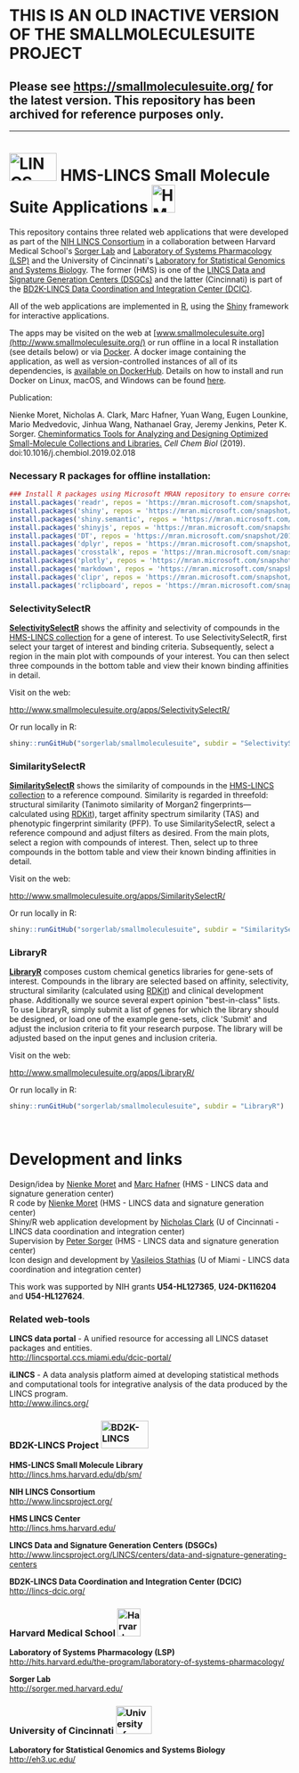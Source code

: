 # THIS IS AN OLD INACTIVE VERSION OF THE SMALLMOLECULESUITE PROJECT
## Please see https://smallmoleculesuite.org/ for the latest version. This repository has been archived for reference purposes only.


-----

# <img src="SelectivitySelectR/www/dcic.png" height = "50" width= "85" alt="LINCS DCIC"> HMS-LINCS Small Molecule Suite Applications <img src="SelectivitySelectR/www/logo_harvard_150.png" height = "50" width = "42" alt = "HMS LINCS Center">

This repository contains three related web applications that were developed as part of the [NIH LINCS Consortium](http://www.lincsproject.org/) in a collaboration between Harvard Medical School's [Sorger Lab](http://sorger.med.harvard.edu/) and [Laboratory of Systems Pharmacology (LSP)](http://hits.harvard.edu/the-program/laboratory-of-systems-pharmacology/about/) and the University of Cincinnati's [Laboratory for Statistical Genomics and Systems Biology](http://eh3.uc.edu/). The former (HMS) is one of the [LINCS Data and Signature Generation Centers (DSGCs)](http://www.lincsproject.org/LINCS/centers/data-and-signature-generating-centers) and the latter (Cincinnati) is part of the [BD2K-LINCS Data Coordination and Integration Center (DCIC)](http://lincs-dcic.org/). 

All of the web applications are implemented in [R](https://www.r-project.org/), using the [Shiny](https://shiny.rstudio.com/) framework for interactive applications.

The apps may be visited on the web at [www.smallmoleculesuite.org](http://www.smallmoleculesuite.org/) or run offline in a local R installation (see details below) or via [Docker](https://www.docker.com/). A docker image containing the application, as well as version-controlled instances of all of its dependencies, is [available on DockerHub](https://hub.docker.com/r/ucbd2k/smallmoleculesuite/). Details on how to install and run Docker on Linux, macOS, and Windows can be found [here](https://docs.docker.com/get-started/#docker-concepts).

Publication:

Nienke Moret, Nicholas A. Clark, Marc Hafner, Yuan Wang, Eugen Lounkine, Mario Medvedovic, Jinhua Wang, Nathanael Gray, Jeremy Jenkins, Peter K. Sorger. <a href = "https://www.cell.com/cell-chemical-biology/fulltext/S2451-9456(19)30073-X" target="_blank">Cheminformatics Tools for Analyzing and Designing Optimized Small-Molecule Collections and Libraries.</a> *Cell Chem Biol* (2019). doi:10.1016/j.chembiol.2019.02.018

### Necessary R packages for offline installation:

```r
### Install R packages using Microsoft MRAN repository to ensure correct version
install.packages('readr', repos = 'https://mran.microsoft.com/snapshot/2017-11-28')
install.packages('shiny', repos = 'https://mran.microsoft.com/snapshot/2017-11-28')
install.packages('shiny.semantic', repos = 'https://mran.microsoft.com/snapshot/2017-11-28')
install.packages('shinyjs', repos = 'https://mran.microsoft.com/snapshot/2017-11-28')
install.packages('DT', repos = 'https://mran.microsoft.com/snapshot/2017-11-28')
install.packages('dplyr', repos = 'https://mran.microsoft.com/snapshot/2017-11-28')
install.packages('crosstalk', repos = 'https://mran.microsoft.com/snapshot/2017-11-28')
install.packages('plotly', repos = 'https://mran.microsoft.com/snapshot/2017-11-28')
install.packages('markdown', repos = 'https://mran.microsoft.com/snapshot/2017-11-28')
install.packages('clipr', repos = 'https://mran.microsoft.com/snapshot/2017-11-28')
install.packages('rclipboard', repos = 'https://mran.microsoft.com/snapshot/2017-11-28')
```

### SelectivitySelectR

<p><b><a href = "http://www.smallmoleculesuite.org/apps/SelectivitySelectR/">SelectivitySelectR</a></b> shows the affinity and selectivity of compounds in the <a href = "http://lincs.hms.harvard.edu/db/sm/">HMS-LINCS collection</a> for a gene of interest. To use SelectivitySelectR, first select your target of interest and binding criteria. Subsequently, select a region in the main plot with compounds of your interest. You can then select three compounds in the bottom table and view their known binding affinities in detail.</p>

Visit on the web:

http://www.smallmoleculesuite.org/apps/SelectivitySelectR/

Or run locally in R:

```r
shiny::runGitHub("sorgerlab/smallmoleculesuite", subdir = "SelectivitySelectR")
```

### SimilaritySelectR

<p><b><a href = "http://www.smallmoleculesuite.org/apps/SimilaritySelectR/">SimilaritySelectR</a></b> shows the similarity of compounds in the <a href = "http://lincs.hms.harvard.edu/db/sm/">HMS-LINCS collection</a> to a reference compound. Similarity is regarded in threefold: structural similarity (Tanimoto similarity of Morgan2 fingerprints&mdash; calculated using <a href = "https://www.rdkit.org/">RDKit</a>), target affinity spectrum similarity (TAS) and phenotypic fingerprint similarity (PFP). To use SimilaritySelectR, select a reference compound and adjust filters as desired. From the main plots, select a region with compounds of interest. Then, select up to three compounds in the bottom table and view their known binding affinities in detail.</p>

Visit on the web:

http://www.smallmoleculesuite.org/apps/SimilaritySelectR/

Or run locally in R:

```r
shiny::runGitHub("sorgerlab/smallmoleculesuite", subdir = "SimilaritySelectR")
```

### LibraryR

<p><b><a href = "http://www.smallmoleculesuite.org/apps/LibraryR/">LibraryR</a></b> composes custom chemical genetics libraries for gene-sets of interest. Compounds in the library are selected based on affinity, selectivity, structural similarity (calculated using <a href = "https://www.rdkit.org/">RDKit</a>) and clinical development phase. Additionally we source several expert opinion "best-in-class" lists. To use LibraryR, simply submit a list of genes for which the library should be designed, or load one of the example gene-sets, click 'Submit' and adjust the inclusion criteria to fit your research purpose. The library will be adjusted based on the input genes and inclusion criteria.
</p>

Visit on the web:

http://www.smallmoleculesuite.org/apps/LibraryR/

Or run locally in R:

```r
shiny::runGitHub("sorgerlab/smallmoleculesuite", subdir = "LibraryR")
```
<br>

# Development and links

Design/idea by [Nienke Moret](https://scholar.harvard.edu/nienkemoret) and [Marc Hafner](https://scholar.harvard.edu/hafner) (HMS - LINCS data and signature generation center)<br>
R code by [Nienke Moret](https://scholar.harvard.edu/nienkemoret) (HMS - LINCS data and signature generation center)<br>
Shiny/R web application development by [Nicholas Clark](https://github.com/NicholasClark) (U of Cincinnati - LINCS data coordination and integration center)<br>
Supervision by [Peter Sorger](https://sorger.med.harvard.edu/people/peter-sorger-phd/) (HMS - LINCS data and signature generation center)<br>
Icon design and development by [Vasileios Stathias](http://ccs.miami.edu/team_member/vasileios-vas-stathias/) (U of Miami - LINCS data coordination and integration center)

This work was supported by NIH grants **U54-HL127365**, **U24-DK116204** and **U54-HL127624**.

### Related web-tools

**LINCS data portal** - A unified resource for accessing all LINCS dataset packages and entities.
<br>http://lincsportal.ccs.miami.edu/dcic-portal/

**iLINCS** - A data analysis platform aimed at developing statistical methods and computational tools for integrative analysis of the data produced by the LINCS program.
<br>http://www.ilincs.org/


### BD2K-LINCS Project <img src="SelectivitySelectR/www/dcic.png" height = "50" width= "85" alt="BD2K-LINCS">

**HMS-LINCS Small Molecule Library**<br>http://lincs.hms.harvard.edu/db/sm/

**NIH LINCS Consortium**<br>http://www.lincsproject.org/

**HMS LINCS Center**<br>http://lincs.hms.harvard.edu/

**LINCS Data and Signature Generation Centers (DSGCs)**<br>http://www.lincsproject.org/LINCS/centers/data-and-signature-generating-centers

**BD2K-LINCS Data Coordination and Integration Center (DCIC)**<br>http://lincs-dcic.org/

### Harvard Medical School <img src="SelectivitySelectR/www/logo_harvard_150.png" height = "50" width = "42" alt = "Harvard Medical School">
**Laboratory of Systems Pharmacology (LSP)**<br>http://hits.harvard.edu/the-program/laboratory-of-systems-pharmacology/

**Sorger Lab**<br>http://sorger.med.harvard.edu/

### University of Cincinnati <img src="hms_small_mol/www/uc_logo_crop.png" height = "50" width ="64"  alt = "University of Cincinnati">

**Laboratory for Statistical Genomics and Systems Biology**<br>http://eh3.uc.edu/
